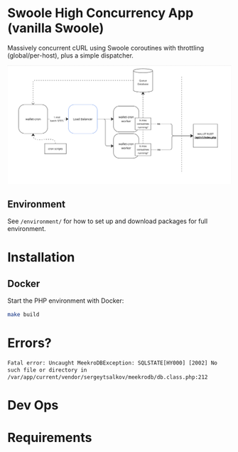 # Swoole High Concurrency App (vanilla Swoole)

Massively concurrent cURL using Swoole coroutines with throttling (global/per-host), plus a simple dispatcher.

![queue_chart.png](storage/docs/workflow.png)

## Environment
See `/environment/` for how to set up and download packages for full environment.

# Installation
## Docker
Start the PHP environment with Docker:
```bash
make build
```

# Errors? 

```shell
Fatal error: Uncaught MeekroDBException: SQLSTATE[HY000] [2002] No such file or directory in /var/app/current/vendor/sergeytsalkov/meekrodb/db.class.php:212
```

# Dev Ops
# Requirements
